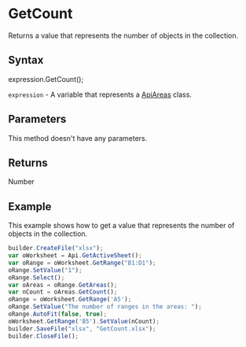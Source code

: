 # GetCount

Returns a value that represents the number of objects in the collection.

## Syntax

expression.GetCount();

`expression` - A variable that represents a [ApiAreas](../ApiAreas.md) class.

## Parameters

This method doesn't have any parameters.

## Returns

Number

## Example

This example shows how to get a value that represents the number of objects in the collection.

```javascript
builder.CreateFile("xlsx");
var oWorksheet = Api.GetActiveSheet();
var oRange = oWorksheet.GetRange("B1:D1");
oRange.SetValue("1");
oRange.Select();
var oAreas = oRange.GetAreas();
var nCount = oAreas.GetCount();
oRange = oWorksheet.GetRange('A5');
oRange.SetValue("The number of ranges in the areas: ");
oRange.AutoFit(false, true);
oWorksheet.GetRange('B5').SetValue(nCount);
builder.SaveFile("xlsx", "GetCount.xlsx");
builder.CloseFile();
```